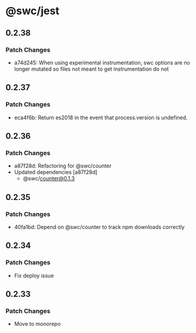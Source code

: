 # @swc/jest

## 0.2.38

### Patch Changes

-   a74d245: When using experimental instrumentation, swc options are no longer mutated so files not meant to get instrumentation do not

## 0.2.37

### Patch Changes

-   eca4f6b: Return es2018 in the event that process.version is undefined.

## 0.2.36

### Patch Changes

-   a87f28d: Refactoring for @swc/counter
-   Updated dependencies [a87f28d]
    -   @swc/counter@0.1.3

## 0.2.35

### Patch Changes

-   40fa1bd: Depend on @swc/counter to track npm downloads correctly

## 0.2.34

### Patch Changes

-   Fix deploy issue

## 0.2.33

### Patch Changes

-   Move to monorepo
